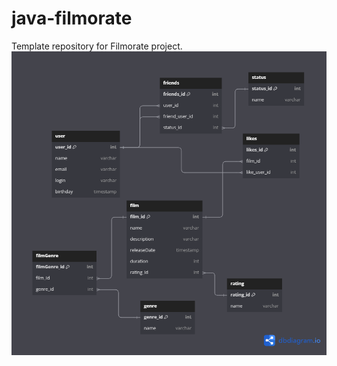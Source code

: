 # java-filmorate
Template repository for Filmorate project.
![Диаграмма базы данных](https://github.com/aperanto-lefko/java-filmorate/blob/add-database/Filmorate.png)